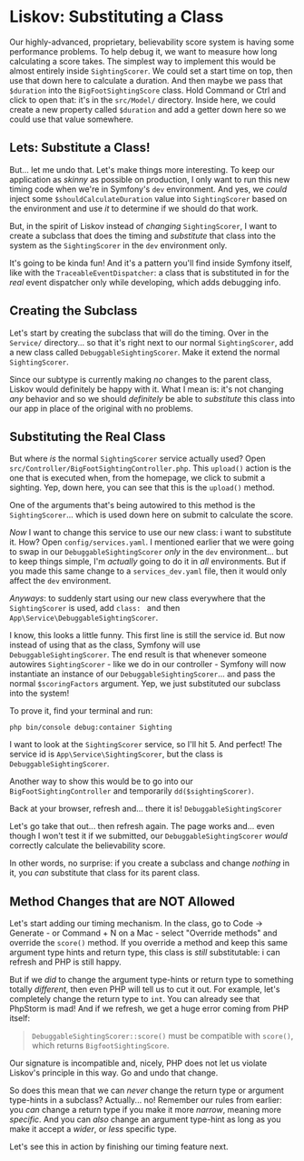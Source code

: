 # Liskov: Substituting a Class

Our highly-advanced, proprietary, believability score system is having some performance
problems. To help debug it, we want to measure how long calculating a score takes.
The simplest way to implement this would be almost entirely inside `SightingScorer`.
We could set a start time on top, then use that down here to calculate a duration.
And then maybe we pass that `$duration` into the `BigFootSightingScore` class. Hold
Command or Ctrl and click to open that: it's in the `src/Model/` directory. Inside
here, we could create a new property called `$duration` and add a getter down here
so we could use that value somewhere.

## Lets: Substitute a Class!

But... let me undo that. Let's make things more interesting. To keep our application
as *skinny* as possible on production, I only want to run this new timing code when
we're in Symfony's `dev` environment. And yes, we *could* inject some
`$shouldCalculateDuration` value into `SightingScorer` based on the environment
and use *it* to determine if we should do that work.

But, in the spirit of Liskov instead of *changing* `SightingScorer`, I want to
create a subclass that does the timing and *substitute* that class into the system
as the `SightingScorer` in the `dev` environment only.

It's going to be kinda fun! And it's a pattern you'll find inside Symfony itself,
like with the `TraceableEventDispatcher`: a class that is substituted in for the
*real* event dispatcher only while developing, which adds debugging info.

## Creating the Subclass

Let's start by creating the subclass that will do the timing. Over in the `Service/`
directory... so that it's right next to our normal `SightingScorer`, add a new
class called `DebuggableSightingScorer`. Make it extend the normal `SightingScorer`.

Since our subtype is currently making *no* changes to the parent class, Liskov would
definitely be happy with it. What I mean is: it's not changing *any* behavior and
so we should *definitely* be able to *substitute* this class into our app in place
of the original with no problems.

## Substituting the Real Class

But where *is* the normal `SightingScorer` service actually used? Open
`src/Controller/BigFootSightingController.php`. This `upload()` action is the one
that is executed when, from the homepage, we click to submit a sighting. Yep, down
here, you can see that this is the `upload()` method.

One of the arguments that's being autowired to this method is the `SightingScorer`...
which is used down here on submit to calculate the score.

*Now* I want to change this service to use our new class: i want to substitute it.
How? Open `config/services.yaml`. I mentioned earlier that we were going to swap
in our `DebuggableSightingScorer` *only* in the `dev` environment... but to keep
things simple, I'm *actually* going to do it in *all* environments. But if you made
this same change to a `services_dev.yaml` file, then it would only affect the
`dev` environment.

*Anyways*: to suddenly start using our new class everywhere that the
`SightingScorer` is used, add `class: ` and then `App\Service\DebuggableSightingScorer`.

I know, this looks a little funny. This first line is still the service id. But
now instead of using that as the class, Symfony will use `DebuggableSightingScorer`.
The end result is that whenever someone autowires `SightingScorer` - like we do
in our controller - Symfony will now instantiate an instance of our
`DebuggableSightingScorer`... and pass the normal `$scoringFactors` argument. Yep,
we just substituted our subclass into the system!

To prove it, find your terminal and run:

```terminal
php bin/console debug:container Sighting
```

I want to look at the `SightingScorer` service, so I'll hit 5. And perfect! The
service id is `App\Service\SightingScorer`, but the class is
`DebuggableSightingScorer`.

Another way to show this would be to go into our `BigFootSightingController`
and temporarily `dd($sightingScorer)`.

Back at your browser, refresh and... there it is! `DebuggableSightingScorer`

Let's go take that out... then refresh again. The page works and... even though
I won't test it if we submitted, our `DebuggableSightingScorer` *would* correctly
calculate the believability score.

In other words, no surprise: if you create a subclass and change *nothing* in it,
you *can* substitute that class for its parent class.

## Method Changes that are NOT Allowed

Let's start adding our timing mechanism. In the class, go to Code -> Generate -
or Command + N on a Mac - select "Override methods" and override the `score()` method.
If you override a method and keep this same argument type hints and return type,
this class is *still* substitutable: i can refresh and PHP is still happy.

But if we *did* to change the argument type-hints or return type to something
totally *different*, then even PHP will tell us to cut it out. For example, let's
completely change the return type to `int`. You can already see that PhpStorm is
mad! And if we refresh, we get a huge error coming from PHP itself:

> `DebuggableSightingScorer::score()` must be compatible with `score()`, which
> returns `BigfootSightingScore`.

Our signature is incompatible and, nicely, PHP does not let us violate Liskov's
principle in this way. Go and undo that change.

So does this mean that we can *never* change the return type or argument type-hints
in a subclass? Actually... no! Remember our rules from earlier: you *can* change a
return type if you make it more *narrow*, meaning more *specific*. And you can
*also* change an argument type-hint as long as you make it accept a *wider*, or
*less* specific type.

Let's see this in action by finishing our timing feature next.
